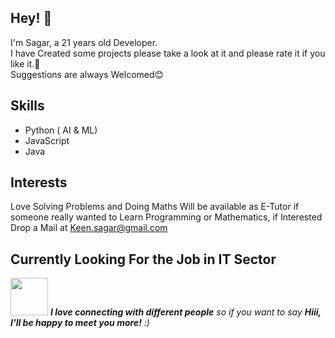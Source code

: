## Hey! 👋
I'm Sagar, a 21 years old Developer.<br>
I have Created some projects please take a look at it and please rate it  if you like it.🙏<br>
Suggestions are always Welcomed😊

## Skills
- Python ( AI & ML)
- JavaScript
- Java


## Interests
Love Solving Problems and Doing Maths
Will be available as E-Tutor if someone really wanted to Learn Programming or Mathematics, if Interested Drop a Mail at <a href = "Keen.sagar@gmail.com">Keen.sagar@gmail.com</a>

## Currently Looking For the Job in IT Sector


<img src="https://media.giphy.com/media/LnQjpWaON8nhr21vNW/giphy.gif" width="60"> <em>
<b>I love connecting with different people</b> so if you want to say <b>Hiii, I'll be happy to meet you more!</b> :)</em>
